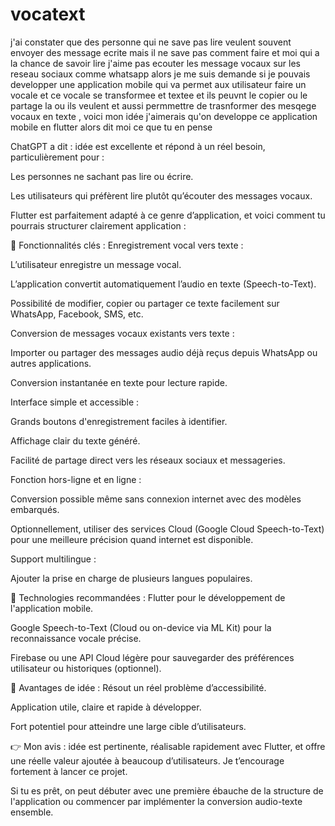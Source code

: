 # vocatext
j'ai constater que des personne qui ne save pas lire veulent souvent envoyer des message ecrite mais il ne save pas comment faire et moi qui a la chance de savoir lire j'aime pas ecouter les message vocaux sur les reseau sociaux comme whatsapp alors je me suis demande si je pouvais developper une application mobile qui va permet aux utilisateur faire un vocale et ce vocale se transformee et textee et ils peuvnt le copier ou le partage la ou ils veulent et aussi permmettre de trasnformer des mesqege vocaux en texte , voici mon idée j'aimerais qu'on developpe ce application mobile en flutter alors dit moi ce que tu en pense 


ChatGPT a dit : idée est excellente et répond à un réel besoin, particulièrement pour :

Les personnes ne sachant pas lire ou écrire.

Les utilisateurs qui préfèrent lire plutôt qu’écouter des messages vocaux.

Flutter est parfaitement adapté à ce genre d’application, et voici comment tu pourrais structurer clairement application :

🔸 Fonctionnalités clés :
Enregistrement vocal vers texte :

L’utilisateur enregistre un message vocal.

L’application convertit automatiquement l’audio en texte (Speech-to-Text).

Possibilité de modifier, copier ou partager ce texte facilement sur WhatsApp, Facebook, SMS, etc.

Conversion de messages vocaux existants vers texte :

Importer ou partager des messages audio déjà reçus depuis WhatsApp ou autres applications.

Conversion instantanée en texte pour lecture rapide.

Interface simple et accessible :

Grands boutons d'enregistrement faciles à identifier.

Affichage clair du texte généré.

Facilité de partage direct vers les réseaux sociaux et messageries.

Fonction hors-ligne et en ligne :

Conversion possible même sans connexion internet avec des modèles embarqués.

Optionnellement, utiliser des services Cloud (Google Cloud Speech-to-Text) pour une meilleure précision quand internet est disponible.

Support multilingue :

Ajouter la prise en charge de plusieurs langues populaires.

🔸 Technologies recommandées :
Flutter pour le développement de l'application mobile.

Google Speech-to-Text (Cloud ou on-device via ML Kit) pour la reconnaissance vocale précise.

Firebase ou une API Cloud légère pour sauvegarder des préférences utilisateur ou historiques (optionnel).

🔸 Avantages de idée :
Résout un réel problème d’accessibilité.

Application utile, claire et rapide à développer.

Fort potentiel pour atteindre une large cible d’utilisateurs.

👉 Mon avis :
 idée est pertinente, réalisable rapidement avec Flutter, et offre une réelle valeur ajoutée à beaucoup d’utilisateurs. Je t’encourage fortement à lancer ce projet.

Si tu es prêt, on peut débuter avec une première ébauche de la structure de l'application ou commencer par implémenter la conversion audio-texte ensemble.